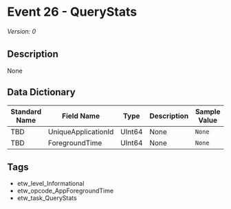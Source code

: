 # Event 26 - QueryStats
###### Version: 0

## Description
None

## Data Dictionary
|Standard Name|Field Name|Type|Description|Sample Value|
|---|---|---|---|---|
|TBD|UniqueApplicationId|UInt64|None|`None`|
|TBD|ForegroundTime|UInt64|None|`None`|

## Tags
* etw_level_Informational
* etw_opcode_AppForegroundTime
* etw_task_QueryStats